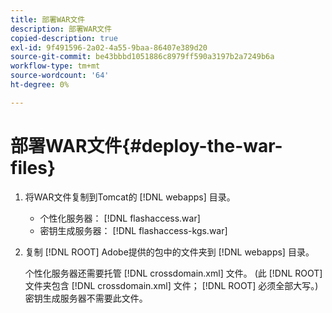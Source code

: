 ```yaml
---
title: 部署WAR文件
description: 部署WAR文件
copied-description: true
exl-id: 9f491596-2a02-4a55-9baa-86407e389d20
source-git-commit: be43bbbd1051886c8979ff590a3197b2a7249b6a
workflow-type: tm+mt
source-wordcount: '64'
ht-degree: 0%

---
```


# 部署WAR文件{#deploy-the-war-files}

1. 将WAR文件复制到Tomcat的 [!DNL webapps] 目录。

   * 个性化服务器： [!DNL flashaccess.war]
   * 密钥生成服务器： [!DNL flashaccess-kgs.war]

1. 复制 [!DNL ROOT] Adobe提供的包中的文件夹到 [!DNL webapps] 目录。

   个性化服务器还需要托管 [!DNL crossdomain.xml] 文件。 (此 [!DNL ROOT] 文件夹包含 [!DNL crossdomain.xml] 文件； [!DNL ROOT] 必须全部大写。) 密钥生成服务器不需要此文件。

